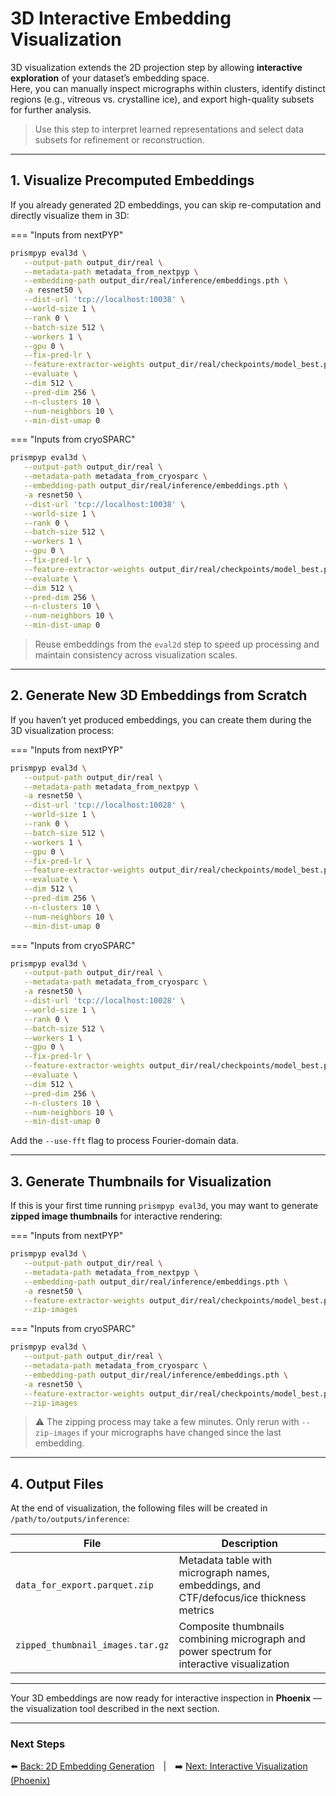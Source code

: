 # 3D Interactive Embedding Visualization

3D visualization extends the 2D projection step by allowing **interactive exploration** of your dataset’s embedding space.  
Here, you can manually inspect micrographs within clusters, identify distinct regions (e.g., vitreous vs. crystalline ice), and export high-quality subsets for further analysis.

> Use this step to interpret learned representations and select data subsets for refinement or reconstruction.

---

## 1. Visualize Precomputed Embeddings

If you already generated 2D embeddings, you can skip re-computation and directly visualize them in 3D:


=== "Inputs from nextPYP"
```bash
prismpyp eval3d \
   --output-path output_dir/real \
   --metadata-path metadata_from_nextpyp \
   --embedding-path output_dir/real/inference/embeddings.pth \
   -a resnet50 \
   --dist-url 'tcp://localhost:10038' \
   --world-size 1 \
   --rank 0 \
   --batch-size 512 \
   --workers 1 \
   --gpu 0 \
   --fix-pred-lr \
   --feature-extractor-weights output_dir/real/checkpoints/model_best.pth.tar \
   --evaluate \
   --dim 512 \
   --pred-dim 256 \
   --n-clusters 10 \
   --num-neighbors 10 \
   --min-dist-umap 0
```

=== "Inputs from cryoSPARC"
```bash
prismpyp eval3d \
   --output-path output_dir/real \
   --metadata-path metadata_from_cryosparc \
   --embedding-path output_dir/real/inference/embeddings.pth \
   -a resnet50 \
   --dist-url 'tcp://localhost:10038' \
   --world-size 1 \
   --rank 0 \
   --batch-size 512 \
   --workers 1 \
   --gpu 0 \
   --fix-pred-lr \
   --feature-extractor-weights output_dir/real/checkpoints/model_best.pth.tar \
   --evaluate \
   --dim 512 \
   --pred-dim 256 \
   --n-clusters 10 \
   --num-neighbors 10 \
   --min-dist-umap 0
```

> Reuse embeddings from the `eval2d` step to speed up processing and maintain consistency across visualization scales.

---

## 2. Generate New 3D Embeddings from Scratch

If you haven’t yet produced embeddings, you can create them during the 3D visualization process:

=== "Inputs from nextPYP"
```bash
prismpyp eval3d \
   --output-path output_dir/real \
   --metadata-path metadata_from_nextpyp \
   -a resnet50 \
   --dist-url 'tcp://localhost:10028' \
   --world-size 1 \
   --rank 0 \
   --batch-size 512 \
   --workers 1 \
   --gpu 0 \
   --fix-pred-lr \
   --feature-extractor-weights output_dir/real/checkpoints/model_best.pth.tar \
   --evaluate \
   --dim 512 \
   --pred-dim 256 \
   --n-clusters 10 \
   --num-neighbors 10 \
   --min-dist-umap 0
```

=== "Inputs from cryoSPARC"
```bash
prismpyp eval3d \
   --output-path output_dir/real \
   --metadata-path metadata_from_cryosparc \
   -a resnet50 \
   --dist-url 'tcp://localhost:10028' \
   --world-size 1 \
   --rank 0 \
   --batch-size 512 \
   --workers 1 \
   --gpu 0 \
   --fix-pred-lr \
   --feature-extractor-weights output_dir/real/checkpoints/model_best.pth.tar \
   --evaluate \
   --dim 512 \
   --pred-dim 256 \
   --n-clusters 10 \
   --num-neighbors 10 \
   --min-dist-umap 0
```

Add the `--use-fft` flag to process Fourier-domain data.

---

## 3. Generate Thumbnails for Visualization

If this is your first time running `prismpyp eval3d`, you may want to generate **zipped image thumbnails** for interactive rendering:

=== "Inputs from nextPYP"
```bash
prismpyp eval3d \
   --output-path output_dir/real \
   --metadata-path metadata_from_nextpyp \
   --embedding-path output_dir/real/inference/embeddings.pth \
   -a resnet50 \
   --feature-extractor-weights output_dir/real/checkpoints/model_best.pth.tar \
   --zip-images
```

=== "Inputs from cryoSPARC"
```bash
prismpyp eval3d \
   --output-path output_dir/real \
   --metadata-path metadata_from_cryosparc \
   --embedding-path output_dir/real/inference/embeddings.pth \
   -a resnet50 \
   --feature-extractor-weights output_dir/real/checkpoints/model_best.pth.tar \
   --zip-images
```

> ⚠️ The zipping process may take a few minutes. Only rerun with `--zip-images` if your micrographs have changed since the last embedding.

---

## 4. Output Files

At the end of visualization, the following files will be created in `/path/to/outputs/inference`:

| File | Description |
|------|--------------|
| `data_for_export.parquet.zip` | Metadata table with micrograph names, embeddings, and CTF/defocus/ice thickness metrics |
| `zipped_thumbnail_images.tar.gz` | Composite thumbnails combining micrograph and power spectrum for interactive visualization |

---

Your 3D embeddings are now ready for interactive inspection in **Phoenix** — the visualization tool described in the next section.

---

### Next Steps
⬅️ [Back: 2D Embedding Generation](eval2d.md) | ➡️ [Next: Interactive Visualization (Phoenix)](phoenix.md)
